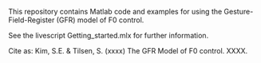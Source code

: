 This repository contains Matlab code and examples for using the Gesture-Field-Register (GFR) model of F0 control.

See the livescript Getting_started.mlx for further information.

Cite as: Kim, S.E. & Tilsen, S. (xxxx) The GFR Model of F0 control. XXXX.
